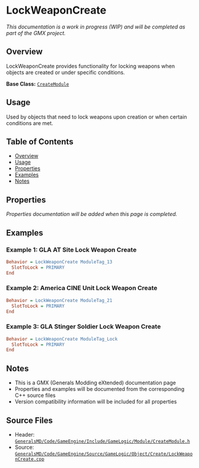 # LockWeaponCreate

*This documentation is a work in progress (WIP) and will be completed as part of the GMX project.*

## Overview

LockWeaponCreate provides functionality for locking weapons when objects are created or under specific conditions.

**Base Class:** [`CreateModule`](../../GeneralsMD/Code/GameEngine/Include/GameLogic/Module/CreateModule.h)

## Usage

Used by objects that need to lock weapons upon creation or when certain conditions are met.

## Table of Contents

- [Overview](#overview)
- [Usage](#usage)
- [Properties](#properties)
- [Examples](#examples)
- [Notes](#notes)

## Properties

*Properties documentation will be added when this page is completed.*

## Examples

### Example 1: GLA AT Site Lock Weapon Create
```ini
Behavior = LockWeaponCreate ModuleTag_13
  SlotToLock = PRIMARY
End
```

### Example 2: America CINE Unit Lock Weapon Create
```ini
Behavior = LockWeaponCreate ModuleTag_21
  SlotToLock = PRIMARY
End
```

### Example 3: GLA Stinger Soldier Lock Weapon Create
```ini
Behavior = LockWeaponCreate ModuleTag_Lock
  SlotToLock = PRIMARY
End
```

## Notes

- This is a GMX (Generals Modding eXtended) documentation page
- Properties and examples will be documented from the corresponding C++ source files
- Version compatibility information will be included for all properties

## Source Files

- Header: [`GeneralsMD/Code/GameEngine/Include/GameLogic/Module/CreateModule.h`](../../GeneralsMD/Code/GameEngine/Include/GameLogic/Module/CreateModule.h)
- Source: [`GeneralsMD/Code/GameEngine/Source/GameLogic/Object/Create/LockWeaponCreate.cpp`](../../GeneralsMD/Code/GameEngine/Source/GameLogic/Object/Create/LockWeaponCreate.cpp)

